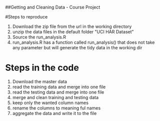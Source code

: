 ##Getting and Cleaning Data - Course Project

#Steps to reproduce

1. Download the zip file from the url in the working directory
2. unzip the data files in the default folder "UCI HAR Dataset"
3. Source the run_analysis.R
4. run_analysis.R has a function called run_analysis() that does not take any parameter but will generate the tidy data in the working dir


# Steps in the code
1. Download the master data
2. read the training data and merge into one file
3. read the testing data and merge into one file
4. merge and clean training and testing data
5. keep only the wanted column names
6. rename the columns to meaning ful names
7. aggregate the data and write it to the file